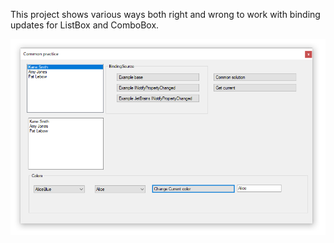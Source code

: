 ﻿
This project shows various ways both right and wrong to work with binding updates for ListBox and ComboBox.

![image](../assets/ScreenShot1.png)
